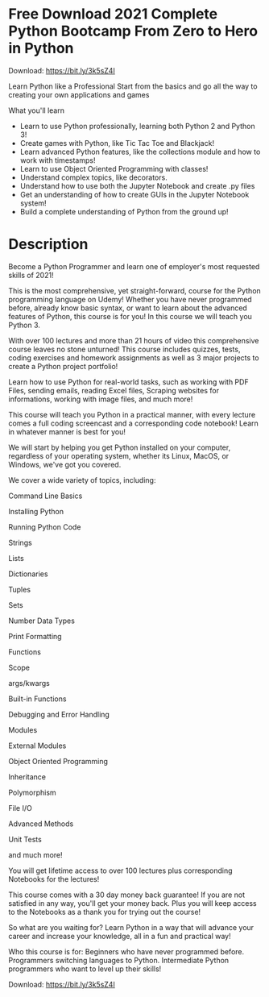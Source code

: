 # Free Download 2021 Complete Python Bootcamp From Zero to Hero in Python

Download: https://bit.ly/3k5sZ4I

Learn Python like a Professional Start from the basics and go all the way to creating your own applications and games

What you'll learn
- Learn to use Python professionally, learning both Python 2 and Python 3!
- Create games with Python, like Tic Tac Toe and Blackjack!
- Learn advanced Python features, like the collections module and how to work with timestamps!
- Learn to use Object Oriented Programming with classes!
- Understand complex topics, like decorators.
- Understand how to use both the Jupyter Notebook and create .py files
- Get an understanding of how to create GUIs in the Jupyter Notebook system!
- Build a complete understanding of Python from the ground up!

# Description
Become a Python Programmer and learn one of employer's most requested skills of 2021!

This is the most comprehensive, yet straight-forward, course for the Python programming language on Udemy! Whether you have never programmed before, already know basic syntax, or want to learn about the advanced features of Python, this course is for you! In this course we will teach you Python 3.

With over 100 lectures and more than 21 hours of video this comprehensive course leaves no stone unturned! This course includes quizzes, tests, coding exercises and homework assignments as well as 3 major projects to create a Python project portfolio!

Learn how to use Python for real-world tasks, such as working with PDF Files, sending emails, reading Excel files, Scraping websites for informations, working with image files, and much more!

This course will teach you Python in a practical manner, with every lecture comes a full coding screencast and a corresponding code notebook! Learn in whatever manner is best for you!

We will start by helping you get Python installed on your computer, regardless of your operating system, whether its Linux, MacOS, or Windows, we've got you covered.

We cover a wide variety of topics, including:

Command Line Basics

Installing Python

Running Python Code

Strings

Lists 

Dictionaries

Tuples

Sets

Number Data Types

Print Formatting

Functions

Scope

args/kwargs

Built-in Functions

Debugging and Error Handling

Modules

External Modules

Object Oriented Programming

Inheritance

Polymorphism

File I/O

Advanced Methods

Unit Tests

and much more!

You will get lifetime access to over 100 lectures plus corresponding Notebooks for the lectures!

This course comes with a 30 day money back guarantee! If you are not satisfied in any way, you'll get your money back. Plus you will keep access to the Notebooks as a thank you for trying out the course!

So what are you waiting for? Learn Python in a way that will advance your career and increase your knowledge, all in a fun and practical way!

Who this course is for:
Beginners who have never programmed before.
Programmers switching languages to Python.
Intermediate Python programmers who want to level up their skills!

Download: https://bit.ly/3k5sZ4I
